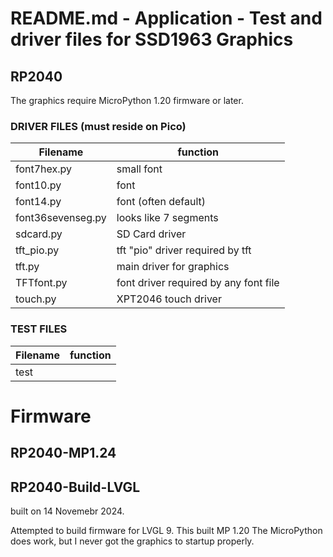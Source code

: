 # README.md - Application - Test and driver files for SSD1963 Graphics


## RP2040

The graphics require MicroPython 1.20 firmware or later.

### DRIVER FILES (must reside on Pico)

| Filename          | function                              |
|-------------------| --------------------------------------|
| font7hex.py       | small font                            |
| font10.py         | font                                  |
| font14.py         | font (often default)                  |
| font36sevenseg.py | looks like 7 segments                 |
| sdcard.py         | SD Card driver                        |
| tft_pio.py        | tft "pio" driver required by tft      |
| tft.py            | main driver for graphics              |
| TFTfont.py        | font driver required by any font file |
| touch.py          | XPT2046 touch driver                  |

### TEST FILES

| Filename          | function                              |
|-------------------| --------------------------------------|
| test


# Firmware

## RP2040-MP1.24


## RP2040-Build-LVGL

built on 14 Novemebr 2024.

Attempted to build firmware for LVGL 9.  This built MP 1.20
The MicroPython does work, but I never got the graphics to startup properly.